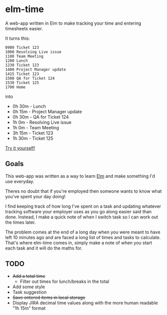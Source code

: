 # elm-time

A web-app written in Elm to make tracking your time and entering timesheets easier. 

It turns this:
```
0900 Ticket 123
1000 Resolving Live issue
1100 Team Meeting
1200 Lunch
1230 Ticket 123
1400 Project Manager update
1415 Ticket 123
1500 QA for Ticket 124
1530 Ticket 125
1700 Home
```

into

* 0h 30m - Lunch
* 0h 15m - Project Manager update
* 0h 30m - QA for Ticket 124
* 1h 0m - Resolving Live issue
* 1h 0m - Team Meeting
* 3h 15m - Ticket 123
* 1h 30m - Ticket 125

[Try it yourself!](http://guess-burger.github.io/time-tracker/time-tracker.html)

## Goals

This web-app was written as a way to learn [Elm](http://elm-lang.org/) and make something I'd use everyday. 

Theres no doubt that if you're employed then someone wants to know what you've spent your day doing!

I find keeping track of how long I've spent on a task and updating whatever tracking software your employer uses as you go along easier said than done.
Instead, I make a quick note of when I switch task so I can work out the times later.

The problem comes at the end of a long day when you were meant to have left 10 minutes ago and are faced a long list of times and tasks to calculate.
That's where elm-time comes in, simply make a note of when you start each task and it will do the maths for.

## TODO 
* ~~Add a total time~~
  * Filter out times for lunch/breaks in the total
* Add some style
* Task suggestion
* ~~Save entered items in local storage~~
* Display JIRA decimal time values along with the more human readable "1h 15m" format
